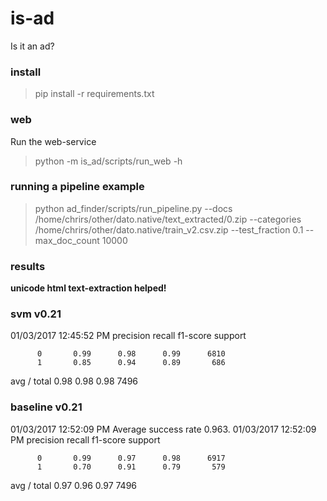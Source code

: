 # is-ad
Is it an ad?

### install 
> pip install -r requirements.txt

### web
Run the web-service
> python -m is_ad/scripts/run_web -h

### running a pipeline example
> python ad_finder/scripts/run_pipeline.py --docs /home/chrirs/other/dato.native/text_extracted/0.zip --categories /home/chrirs/other/dato.native/train_v2.csv.zip --test_fraction 0.1 --max_doc_count 10000


### results

**unicode html text-extraction helped!**

### svm v0.21 
01/03/2017 12:45:52 PM              precision    recall  f1-score   support

          0       0.99      0.98      0.99      6810
          1       0.85      0.94      0.89       686
         
avg / total       0.98      0.98      0.98      7496


### baseline v0.21
01/03/2017 12:52:09 PM Average success rate 0.963.
01/03/2017 12:52:09 PM              precision    recall  f1-score   support

          0       0.99      0.97      0.98      6917
          1       0.70      0.91      0.79       579

avg / total       0.97      0.96      0.97      7496






